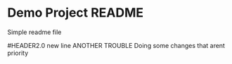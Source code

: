 # Demo Project README

Simple readme file

#HEADER2.0
new line
ANOTHER TROUBLE
Doing some changes that arent priority
